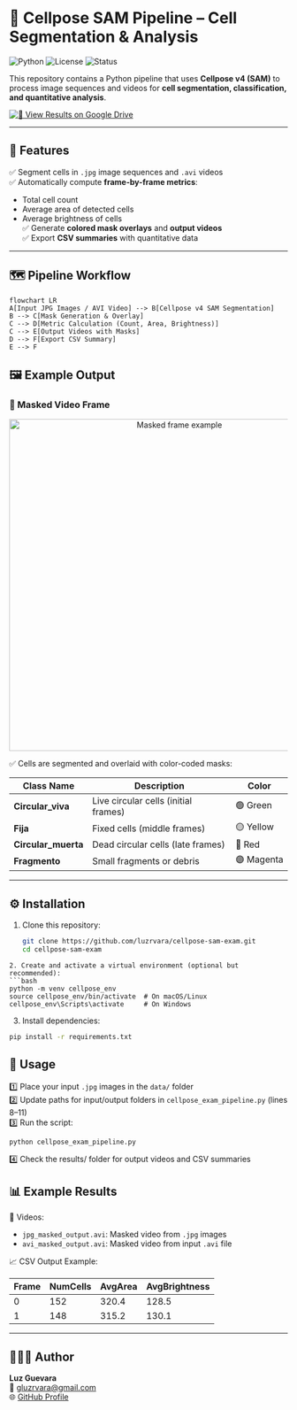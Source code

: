 # 🧬 Cellpose SAM Pipeline – Cell Segmentation & Analysis

![Python](https://img.shields.io/badge/Python-3.8%2B-blue?logo=python) ![License](https://img.shields.io/badge/license-MIT-green) ![Status](https://img.shields.io/badge/status-active-brightgreen)

This repository contains a Python pipeline that uses **Cellpose v4 (SAM)** to process image sequences and videos for **cell segmentation, classification, and quantitative analysis**.

[![🔗 View Results on Google Drive](https://img.shields.io/badge/🔗%20View%20Results-Google%20Drive-blue?logo=google-drive)](https://drive.google.com/drive/folders/1i8w17uhnUv0pBY_HZ32-bCUXai5-dcO-?usp=share_link)

---

## 🚀 Features

✅ Segment cells in `.jpg` image sequences and `.avi` videos  
✅ Automatically compute **frame-by-frame metrics**:  
- Total cell count  
- Average area of detected cells  
- Average brightness of cells  
✅ Generate **colored mask overlays** and **output videos**  
✅ Export **CSV summaries** with quantitative data

---

## 🗺️ Pipeline Workflow

```mermaid
flowchart LR
A[Input JPG Images / AVI Video] --> B[Cellpose v4 SAM Segmentation]
B --> C[Mask Generation & Overlay]
C --> D[Metric Calculation (Count, Area, Brightness)]
C --> E[Output Videos with Masks]
D --> F[Export CSV Summary]
E --> F
```
## 🖼️ Example Output

### 🎥 Masked Video Frame
<p align="center">
  <img src="results/example_frame.png" width="600" alt="Masked frame example">
</p>

✅ Cells are segmented and overlaid with color-coded masks:  

| Class Name             | Description                      | Color    |
|------------------------|------------------------------------|----------|
| **Circular_viva**      | Live circular cells (initial frames) | 🟢 Green |
| **Fija**               | Fixed cells (middle frames)         | 🟡 Yellow|
| **Circular_muerta**    | Dead circular cells (late frames)   | 🔴 Red   |
| **Fragmento**          | Small fragments or debris           | 🟣 Magenta|

---

## ⚙️ Installation

1. Clone this repository:
   ```bash
   git clone https://github.com/luzrvara/cellpose-sam-exam.git
   cd cellpose-sam-exam
```
2. Create and activate a virtual environment (optional but recommended):
```bash
python -m venv cellpose_env
source cellpose_env/bin/activate  # On macOS/Linux
cellpose_env\Scripts\activate     # On Windows
```
3. Install dependencies:
```bash
pip install -r requirements.txt
```
## 📝 Usage

1️⃣ Place your input `.jpg` images in the `data/` folder  
2️⃣ Update paths for input/output folders in `cellpose_exam_pipeline.py` (lines 8–11)  
3️⃣ Run the script:

```bash
python cellpose_exam_pipeline.py
```
4️⃣ Check the results/ folder for output videos and CSV summaries

## 📊 Example Results

🎥 Videos:

- `jpg_masked_output.avi`: Masked video from `.jpg` images  
- `avi_masked_output.avi`: Masked video from input `.avi` file

📈 CSV Output Example:

| Frame | NumCells | AvgArea | AvgBrightness |
|-------|----------|---------|---------------|
| 0     | 152      | 320.4   | 128.5         |
| 1     | 148      | 315.2   | 130.1         |

---

## 👩🏻‍💻 Author

**Luz Guevara**  
📧 gluzrvara@gmail.com  
🌐 [GitHub Profile](https://github.com/luzrvara)
